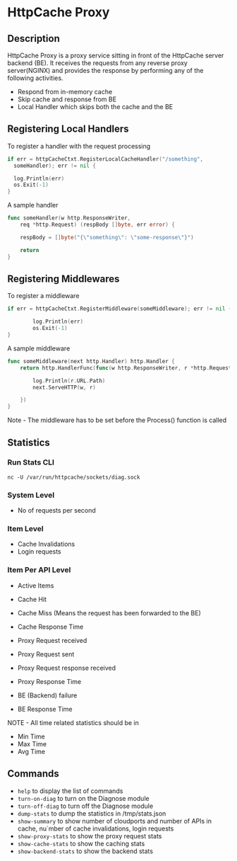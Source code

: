 # HttpCache Proxy

## Description

HttpCache Proxy is a proxy service sitting in front of
the HttpCache server backend (BE). It receives the requests
from any reverse proxy server(NGINX) and provides the response
by performing any of the following activities.

- Respond from in-memory cache
- Skip cache and response from BE
- Local Handler which skips both
the cache and the BE

## Registering Local Handlers

To register a handler with the request processing 
```go
if err = httpCacheCtxt.RegisterLocalCacheHandler("/something",
  someHandler); err != nil {

  log.Println(err)
  os.Exit(-1)
}
```

A sample handler
```go
func someHandler(w http.ResponseWriter,
	req *http.Request) (respBody []byte, err error) {

	respBody = []byte("{\"something\": \"some-response\"}")

	return
}
```

## Registering Middlewares

To register a middleware
```go
if err = httpCacheCtxt.RegisterMiddleware(someMiddleware); err != nil {

		log.Println(err)
		os.Exit(-1)
}
```

A sample middleware
```go
func someMiddleware(next http.Handler) http.Handler {
    return http.HandlerFunc(func(w http.ResponseWriter, r *http.Request) {

        log.Println(r.URL.Path)
        next.ServeHTTP(w, r)

    })
}
```

Note - The middleware has to be set before the Process() function is called

## Statistics

### Run Stats CLI

```
nc -U /var/run/httpcache/sockets/diag.sock
```

### System Level

- No of requests per second

### Item Level

- Cache Invalidations
- Login requests

### Item Per API Level

- Active Items

- Cache Hit
- Cache Miss (Means the request has been forwarded to the BE)
- Cache Response Time

- Proxy Request received
- Proxy Request sent
- Proxy Request response received
- Proxy Response Time

- BE (Backend) failure
- BE Response Time

NOTE - All time related statistics should be in
- Min Time
- Max Time
- Avg Time

## Commands

- `help` to display the list of commands
- `turn-on-diag` to turn on the Diagnose module
- `turn-off-diag` to turn off the Diagnose module
- `dump-stats` to dump the statistics in /tmp/stats.json
- `show-summary` to show number of cloudports and number of APIs in cache,
nu`mber of cache invalidations, login requests
- `show-proxy-stats` to show the proxy request stats
- `show-cache-stats` to show the caching stats
- `show-backend-stats` to show the backend stats
